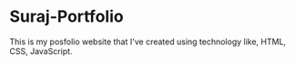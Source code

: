 # Suraj-Portfolio
This is my posfolio website that I've created using technology like, HTML, CSS, JavaScript.
